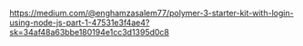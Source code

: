 https://medium.com/@enghamzasalem77/polymer-3-starter-kit-with-login-using-node-js-part-1-47531e3f4ae4?sk=34af48a63bbe180194e1cc3d1395d0c8
